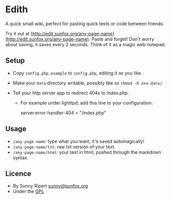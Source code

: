 Edith
=====

A quick small wiki, perfect for pasting quick texts or code between friends.

Try it out at [http://edit.sunfox.org/any-page-name](http://edit.sunfox.org/any-page-name). Paste and forget! Don't worry about saving, it saves every 2 seconds. Think of it as a magic web notepad.

Setup
-----

- Copy `config.php.example` to `config.php`, editing it as you like.
- Make your `data` directory writable, possibly like so `chmod -R a+w data/`.
- Tell your http server app to redirect 404s to index.php.

  - For example under lighttpd, add this line to your configuration:

      server.error-handler-404 = "/index.php"

Usage
-----

- `/any-page-name`: type what you want, it's saved automagically!
- `/any-page-name/txt`: raw txt version of your text.
- `/any-page-name/html`: your text in html, pushed through the markdown syntax.


Licence
------

- By Sunny Ripert <sunny@sunfox.org>
- Under the [GPL](http://www.gnu.org/copyleft/gpl.html)

